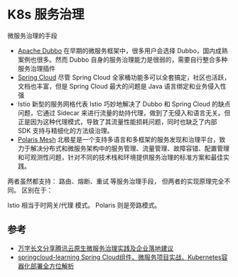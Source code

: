 # K8s 服务治理

微服务治理的手段

- [Apache Dubbo](https://github.com/apache/dubbo) 在早期的微服务框架中，很多用户会选择 Dubbo，国内成熟案例也很多。然而 Dubbo 自身的服务治理能力是很弱的，需要自行整合多种服务治理插件
- [Spring Cloud](https://github.com/spring-cloud) 尽管 Spring Cloud 全家桶功能多可以全套搞定，社区也活跃，文档也丰富，但是 Spring Cloud 最大的问题是 Java 语言绑定和业务侵入性强
- Istio 新型的服务网格代表 Istio 巧妙地解决了 Dubbo 和 Spring Cloud 的缺点问题，它通过 Sidecar 来进行流量的劫持代理，做到了无侵入和语言无关。但正是因为这种代理模式，导致了其流量性能损耗问题，同时也缺乏了内部 SDK 支持与精细化的方法级治理。
- [Polaris Mesh](https://github.com/polarismesh/polaris) 北极星是一个支持多语言和多框架的服务发现和治理平台，致力于解决分布式和微服务架构中的服务管理、流量管理、故障容错、配置管理和可观测性问题，针对不同的技术栈和环境提供服务治理的标准方案和最佳实践。

两者虽然都支持： 路由、熔断、重试 等服务治理手段， 但两者的实现原理完全不同。 区别在于：

Istio 相当于时网关/代理 模式。
Polaris 则是旁路模式。

## 参考

- [万字长文分享腾讯云原生微服务治理实践及企业落地建议](https://mp.weixin.qq.com/s/BCK8WdzUVtJjfqLbAFJLMg)
- [springcloud-learning Spring Cloud组件、微服务项目实战、Kubernetes容器化部署全方位解析](https://github.com/macrozheng/springcloud-learning)
